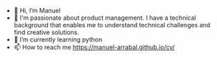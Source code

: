 - 👋 Hi, I’m Manuel
- 👀 I'm passionate about product management. I have a technical background that enables me to understand technical challenges and find creative solutions. 
- 🌱 I’m currently learning python
- 📫 How to reach me https://manuel-arrabal.github.io/cv/

<!---
manuel-arrabal/manuel-arrabal is a ✨ special ✨ repository because its `README.md` (this file) appears on your GitHub profile.
You can click the Preview link to take a look at your changes.
--->
